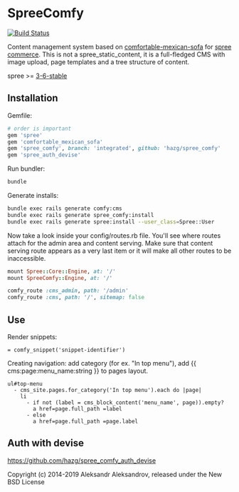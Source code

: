 SpreeComfy
==========

[![Build Status](https://travis-ci.org/hazg/spree_comfy.svg?branch=master)](https://travis-ci.org/hazg/spree_comfy)

Content management system based on [comfortable-mexican-sofa](https://github.com/comfy/comfortable-mexican-sofa) for [spree commerce](https://github.com/spree/spree). This is not a spree_static_content, it is a full-fledged CMS with image upload, page templates and a tree structure of content.


spree >= [3-6-stable](https://github.com/spree/spree/tree/3-6-stable)


Installation
------------

Gemfile:
```ruby
# order is important
gem 'spree'
gem 'comfortable_mexican_sofa'
gem 'spree_comfy', branch: 'integrated', github: 'hazg/spree_comfy'
gem 'spree_auth_devise'
```

Run bundler:
```bash
bundle
```

Generate installs:
```bash
bundle exec rails generate comfy:cms
bundle exec rails generate spree_comfy:install
bundle exec rails generate spree:install --user_class=Spree::User
```

Now take a look inside your config/routes.rb file. You'll see where routes attach for the admin area and content serving. Make sure that content serving route appears as a very last item or it will make all other routes to be inaccessible.

```ruby
mount Spree::Core::Engine, at: '/'
mount SpreeComfy::Engine, at: '/'

comfy_route :cms_admin, path: '/admin'
comfy_route :cms, path: '/', sitemap: false
```

Use
---
Render snippets:
```slim
= comfy_snippet('snippet-identifier')
```
Creating navigation:
add category (for ex. "In top menu"), add {{ cms:page:menu_name:string }} to pages layout.

```slim
ul#top-menu
  - cms_site.pages.for_category('In top menu').each do |page|
    li
      - if not (label = cms_block_content('menu_name', page)).empty?
        a href=page.full_path =label
      - else
        a href=page.full_path =page.label
```

Auth with devise
----------------

https://github.com/hazg/spree_comfy_auth_devise

Copyright (c) 2014-2019 Aleksandr Aleksandrov, released under the New BSD License
